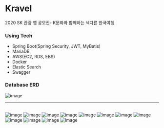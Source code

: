 # Kravel
2020 SK 관광 앱 공모전- K문화와 함께하는 색다른 한국여행

### Using Tech
* Spring Boot(Spring Security, JWT, MyBatis)
* MariaDB
* AWS(EC2, RDS, EBS)
* Docker
* Elastic Search
* Swagger

### Database ERD
![image](etc/img/erd.png)

---

\
[]()
![image](etc/img/1.jpg)
![image](etc/img/2.jpg)
![image](etc/img/3.jpg)
![image](etc/img/4.jpg)
![image](etc/img/5-1.jpg)
![image](etc/img/6.jpg)
![image](etc/img/7.jpg)
![image](etc/img/8.jpg)
![image](etc/img/9.jpg)
![image](etc/img/10.jpg)
![image](etc/img/11.jpg)
![image](etc/img/12.jpg)
